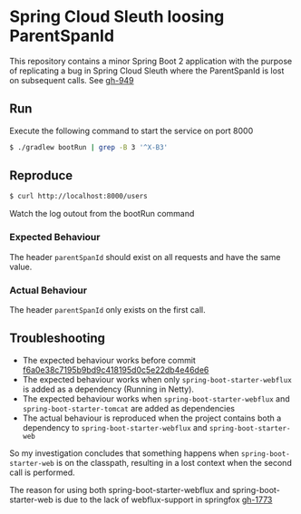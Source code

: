 # Spring Cloud Sleuth loosing ParentSpanId

This repository contains a minor Spring Boot 2 application with the purpose of replicating a bug in Spring Cloud Sleuth where the ParentSpanId is lost on subsequent calls.
See [gh-949](https://github.com/spring-cloud/spring-cloud-sleuth/issues/949)

## Run

Execute the following command to start the service on port 8000

```bash
$ ./gradlew bootRun | grep -B 3 '^X-B3'
```

## Reproduce

```bash
$ curl http://localhost:8000/users
```

Watch the log outout from the bootRun command

### Expected Behaviour

The header `parentSpanId` should exist on all requests and have the same value.

### Actual Behaviour

The header `parentSpanId` only exists on the first call.

## Troubleshooting

* The expected behaviour works before
  commit [f6a0e38c7195b9bd9c418195d0c5e22db4e46de6](https://github.com/spring-cloud/spring-cloud-sleuth/commit/f6a0e38c7195b9bd9c418195d0c5e22db4e46de6)
* The expected behaviour works when only `spring-boot-starter-webflux` is added as a dependency (Running in Netty).
* The expected behaviour works when `spring-boot-starter-webflux` and `spring-boot-starter-tomcat` are added as dependencies
* The actual behaviour is reproduced when the project contains both a dependency to `spring-boot-starter-webflux` and `spring-boot-starter-web`

So my investigation concludes that something happens when `spring-boot-starter-web` is on the classpath, resulting in a lost context when the second call is performed.

The reason for using both spring-boot-starter-webflux and spring-boot-starter-web is due to the lack of webflux-support in
springfox [gh-1773](https://github.com/springfox/springfox/issues/1773)

